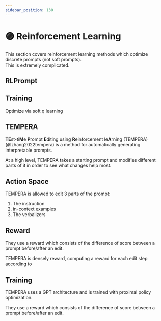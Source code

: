 ```yaml
---
sidebar_position: 130
---
```


# 🟣 Reinforcement Learning

This section covers reinforcement learning methods which optimize discrete prompts (not soft prompts). <br/>This is extremely complicated.

## RLPrompt


## Training
Optimize via soft q learning

## TEMPERA

**TE**st-ti**M**e **P**rompt **E**diting using **R**einforcement le**A**rning 
(TEMPERA)(@zhang2022tempera) is a method for automatically generating
interpretable prompts.

At a high level, TEMPERA takes a starting prompt and modifies different parts of it in order to see what changes help most.

## Action Space

TEMPERA is allowed to edit 3 parts of the prompt:

1) The instruction
2) in-context examples
3) The verbalizers

## Reward

They use a reward which consists of the difference of score between a prompt before/after an edit.

TEMPERA is densely reward, computing a reward for each edit step according to 

## Training

TEMPERA uses a GPT architecture and is trained with proximal policy optimization. 

They use a reward which consists of the difference of score between a prompt before/after an edit.
